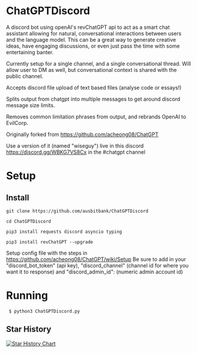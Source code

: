 # ChatGPTDiscord
A discord bot using openAI's revChatGPT api to act as a smart chat assistant allowing for natural, conversational interactions between users and the language model. This can be a great way to generate creative ideas, have engaging discussions, or even just pass the time with some entertaining banter.

Currently setup for a single channel, and a single conversational thread. Will allow user to DM as well, but conversational context is shared with the public channel.

Accepts discord file upload of text based files (analyse code or essays!)

Splits output from chatgpt into multiple messages to get around discord message size limits.

Removes common limitation phrases from output, and rebrands OpenAI to EvilCorp.

Originally forked from https://github.com/acheong08/ChatGPT

Use a version of it (named "wiseguy") live in this discord https://discord.gg/WBKG7VS8Cx in the #chatgpt channel

# Setup
## Install
`git clone https://github.com/ausbitbank/ChatGPTDiscord`

`cd ChatGPTDiscord`

`pip3 install requests discord asyncio typing`

`pip3 install revChatGPT --upgrade`

Setup config file with the steps in https://github.com/acheong08/ChatGPT/wiki/Setup
Be sure to add in your "discord_bot_token" (api key), "discord_channel" (channel id for where you want it to response) and "discord_admin_id": (numeric admin account id)

# Running
```
 $ python3 ChatGPTDiscord.py            
```

## Star History

[![Star History Chart](https://api.star-history.com/svg?repos=ausbitbank/ChatGPTDiscord&type=Date)](https://star-history.com/#/ausbitbank/ChatGPTDiscord&Date)
